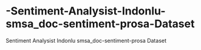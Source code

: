 # -Sentiment-Analysist-Indonlu-smsa_doc-sentiment-prosa-Dataset
 Sentiment Analysist Indonlu smsa_doc-sentiment-prosa Dataset
